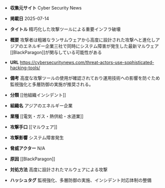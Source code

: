 - **収集元サイト**
Cyber Security News

- **掲載日**
2025-07-14

- **タイトル**
精巧化した攻撃ツールによる重要インフラ破壊

- **概要**
攻撃者は粗雑なランサムウェアから高度に設計された攻撃へと進化しアジアのエネルギー企業三社で同時にシステム障害が発生した最新マルウェア[[BlackParagon]]が関与している可能性がある

- **URL**
https://cybersecuritynews.com/threat-actors-use-sophisticated-hacking-tools/

- **備考**
高度な攻撃ツールの使用が確認されており運用技術への影響を防ぐため監視強化と多層防御の実施が推奨される。

- **分類**
[[他組織インシデント]]

- **組織名**
アジアのエネルギー企業

- **業種**
[[電気・ガス・熱供給・水道業]]

- **攻撃手口**
[[マルウェア]]

- **攻撃影響**
システム障害発生

- **脅威アクター**
N/A

- **原因**
[[BlackParagon]]

- **対処方法**
高度に設計されたマルウェアによる攻撃

- **ハッシュタグ**
監視強化、多層防御の実施、インシデント対応体制の整備
